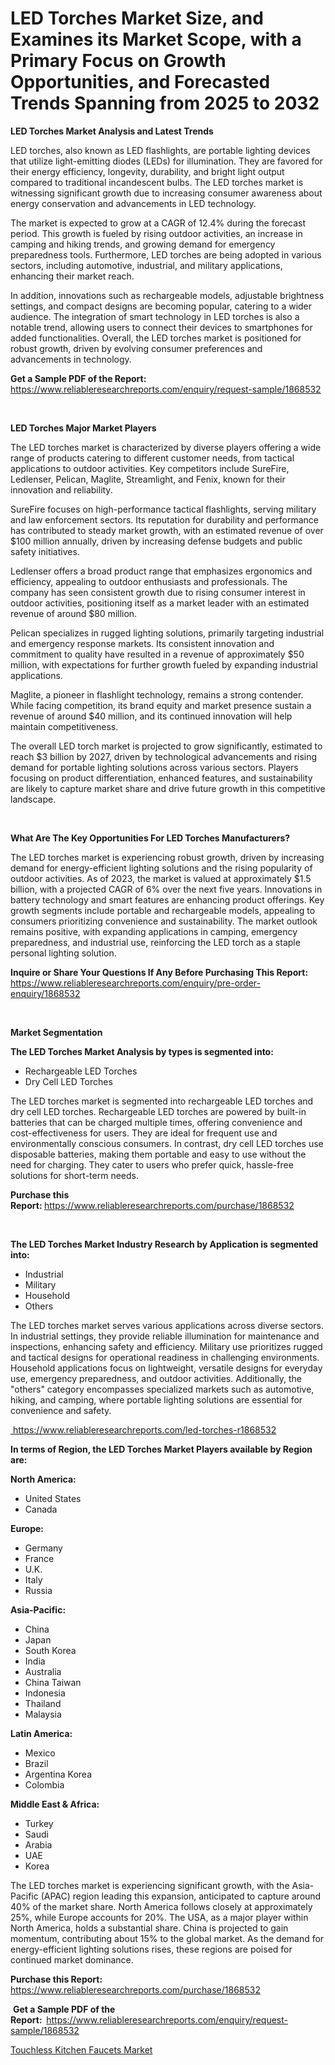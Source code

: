 <p><h1>LED Torches Market Size, and Examines its Market Scope, with a Primary Focus on Growth Opportunities, and Forecasted Trends Spanning from 2025 to 2032</h1></p><p><strong>LED Torches Market Analysis and Latest Trends</strong></p>
<p><p>LED torches, also known as LED flashlights, are portable lighting devices that utilize light-emitting diodes (LEDs) for illumination. They are favored for their energy efficiency, longevity, durability, and bright light output compared to traditional incandescent bulbs. The LED torches market is witnessing significant growth due to increasing consumer awareness about energy conservation and advancements in LED technology.</p><p>The market is expected to grow at a CAGR of 12.4% during the forecast period. This growth is fueled by rising outdoor activities, an increase in camping and hiking trends, and growing demand for emergency preparedness tools. Furthermore, LED torches are being adopted in various sectors, including automotive, industrial, and military applications, enhancing their market reach.</p><p>In addition, innovations such as rechargeable models, adjustable brightness settings, and compact designs are becoming popular, catering to a wider audience. The integration of smart technology in LED torches is also a notable trend, allowing users to connect their devices to smartphones for added functionalities. Overall, the LED torches market is positioned for robust growth, driven by evolving consumer preferences and advancements in technology.</p></p>
<p><strong>Get a Sample PDF of the Report:&nbsp;</strong> <a href="https://www.reliableresearchreports.com/enquiry/request-sample/1868532?utm_campaign=2201&utm_medium=2&utm_source=Github&utm_content=ia&utm_term=05022025&utm_id=led-torches">https://www.reliableresearchreports.com/enquiry/request-sample/1868532</a></p>
<p>&nbsp;</p>
<p><strong>LED Torches Major Market Players</strong></p>
<p><p>The LED torches market is characterized by diverse players offering a wide range of products catering to different customer needs, from tactical applications to outdoor activities. Key competitors include SureFire, Ledlenser, Pelican, Maglite, Streamlight, and Fenix, known for their innovation and reliability.</p><p>SureFire focuses on high-performance tactical flashlights, serving military and law enforcement sectors. Its reputation for durability and performance has contributed to steady market growth, with an estimated revenue of over $100 million annually, driven by increasing defense budgets and public safety initiatives.</p><p>Ledlenser offers a broad product range that emphasizes ergonomics and efficiency, appealing to outdoor enthusiasts and professionals. The company has seen consistent growth due to rising consumer interest in outdoor activities, positioning itself as a market leader with an estimated revenue of around $80 million.</p><p>Pelican specializes in rugged lighting solutions, primarily targeting industrial and emergency response markets. Its consistent innovation and commitment to quality have resulted in a revenue of approximately $50 million, with expectations for further growth fueled by expanding industrial applications.</p><p>Maglite, a pioneer in flashlight technology, remains a strong contender. While facing competition, its brand equity and market presence sustain a revenue of around $40 million, and its continued innovation will help maintain competitiveness.</p><p>The overall LED torch market is projected to grow significantly, estimated to reach $3 billion by 2027, driven by technological advancements and rising demand for portable lighting solutions across various sectors. Players focusing on product differentiation, enhanced features, and sustainability are likely to capture market share and drive future growth in this competitive landscape.</p></p>
<p>&nbsp;</p>
<p><strong>What Are The Key Opportunities For LED Torches Manufacturers?</strong></p>
<p><p>The LED torches market is experiencing robust growth, driven by increasing demand for energy-efficient lighting solutions and the rising popularity of outdoor activities. As of 2023, the market is valued at approximately $1.5 billion, with a projected CAGR of 6% over the next five years. Innovations in battery technology and smart features are enhancing product offerings. Key growth segments include portable and rechargeable models, appealing to consumers prioritizing convenience and sustainability. The market outlook remains positive, with expanding applications in camping, emergency preparedness, and industrial use, reinforcing the LED torch as a staple personal lighting solution.</p></p>
<p><strong>Inquire or Share Your Questions If Any Before Purchasing This Report:</strong> <a href="https://www.reliableresearchreports.com/enquiry/pre-order-enquiry/1868532?utm_campaign=2201&utm_medium=2&utm_source=Github&utm_content=ia&utm_term=05022025&utm_id=led-torches">https://www.reliableresearchreports.com/enquiry/pre-order-enquiry/1868532</a></p>
<p>&nbsp;</p>
<p><strong>Market Segmentation</strong></p>
<p><strong>The LED Torches Market Analysis by types is segmented into:</strong></p>
<p><ul><li>Rechargeable LED Torches</li><li>Dry Cell LED Torches</li></ul></p>
<p><p>The LED torches market is segmented into rechargeable LED torches and dry cell LED torches. Rechargeable LED torches are powered by built-in batteries that can be charged multiple times, offering convenience and cost-effectiveness for users. They are ideal for frequent use and environmentally conscious consumers. In contrast, dry cell LED torches use disposable batteries, making them portable and easy to use without the need for charging. They cater to users who prefer quick, hassle-free solutions for short-term needs.</p></p>
<p><strong>Purchase this Report:&nbsp;</strong><a href="https://www.reliableresearchreports.com/purchase/1868532?utm_campaign=2201&utm_medium=2&utm_source=Github&utm_content=ia&utm_term=05022025&utm_id=led-torches">https://www.reliableresearchreports.com/purchase/1868532</a></p>
<p>&nbsp;</p>
<p><strong>The LED Torches Market Industry Research by Application is segmented into:</strong></p>
<p><ul><li>Industrial</li><li>Military</li><li>Household</li><li>Others</li></ul></p>
<p><p>The LED torches market serves various applications across diverse sectors. In industrial settings, they provide reliable illumination for maintenance and inspections, enhancing safety and efficiency. Military use prioritizes rugged and tactical designs for operational readiness in challenging environments. Household applications focus on lightweight, versatile designs for everyday use, emergency preparedness, and outdoor activities. Additionally, the "others" category encompasses specialized markets such as automotive, hiking, and camping, where portable lighting solutions are essential for convenience and safety.</p></p>
<p><a href="https://www.reliableresearchreports.com/led-torches-r1868532?utm_campaign=2201&utm_medium=2&utm_source=Github&utm_content=ia&utm_term=05022025&utm_id=led-torches">&nbsp;https://www.reliableresearchreports.com/led-torches-r1868532</a></p>
<p><strong>In terms of Region, the LED Torches Market Players available by Region are:</strong></p>
<p>
    <p> <strong> North America: </strong>
        <ul>
            <li>United States</li>
            <li>Canada</li>
        </ul>
        </p> 
    <p> <strong> Europe: </strong>
        <ul>
            <li>Germany</li>
            <li>France</li>
            <li>U.K.</li>
            <li>Italy</li>
            <li>Russia</li>
        </ul>
        </p> 
    <p> <strong> Asia-Pacific: </strong>
        <ul>
            <li>China</li>
            <li>Japan</li>
            <li>South Korea</li>
            <li>India</li>
            <li>Australia</li>
            <li>China Taiwan</li>
            <li>Indonesia</li>
            <li>Thailand</li>
            <li>Malaysia</li>
        </ul>
        </p> 
    <p> <strong> Latin America: </strong>
        <ul>
            <li>Mexico</li>
            <li>Brazil</li>
            <li>Argentina Korea</li>
            <li>Colombia</li>
        </ul>
        </p> 
    <p> <strong> Middle East & Africa: </strong>
        <ul>
            <li>Turkey</li>
            <li>Saudi</li>
            <li>Arabia</li>
            <li>UAE</li>
            <li>Korea</li>
        </ul>
    </p>
    </p>
<p><p>The LED torches market is experiencing significant growth, with the Asia-Pacific (APAC) region leading this expansion, anticipated to capture around 40% of the market share. North America follows closely at approximately 25%, while Europe accounts for 20%. The USA, as a major player within North America, holds a substantial share. China is projected to gain momentum, contributing about 15% to the global market. As the demand for energy-efficient lighting solutions rises, these regions are poised for continued market dominance.</p></p>
<p><strong>Purchase this Report: </strong><a href="https://www.reliableresearchreports.com/purchase/1868532?utm_campaign=2201&utm_medium=2&utm_source=Github&utm_content=ia&utm_term=05022025&utm_id=led-torches">https://www.reliableresearchreports.com/purchase/1868532</a></p>
<p>&nbsp;<strong>Get a Sample PDF of the Report:&nbsp;&nbsp;</strong><a href="https://www.reliableresearchreports.com/enquiry/request-sample/1868532?utm_campaign=2201&utm_medium=2&utm_source=Github&utm_content=ia&utm_term=05022025&utm_id=led-torches">https://www.reliableresearchreports.com/enquiry/request-sample/1868532</a></p>
<p><strong></strong></p>
<p><p><a href="https://github.com/gerdabatiskzv9/Market-Research-Report-List-1/blob/main/touchless-kitchen-faucets-market.md?utm_campaign=2201&utm_medium=2&utm_source=Github&utm_content=ia&utm_term=05022025&utm_id=led-torches">Touchless Kitchen Faucets Market</a></p></p>